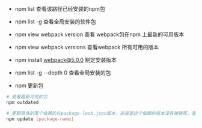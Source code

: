 - npm list 查看该路径已经安装的npm包

- npm list -g 查看全局安装的软件包

* npm view webpack version 查看 webpack包在npm 上最新的可用版本

* npm view webpack versions 查看webpack 所有可用的版本

* npm install webpack@5.0.0 制定安装版本

* npm list -g --depth 0 查看全局安装的包

* npm 更新包
```bash
# 查看最新可用的包
npm outdated

# 更新具体的某个依赖的在package-lock.json版本，前提是这个依赖的版本没有被锁死，查看依赖版本是否被锁死的
npm update [package-name]
```